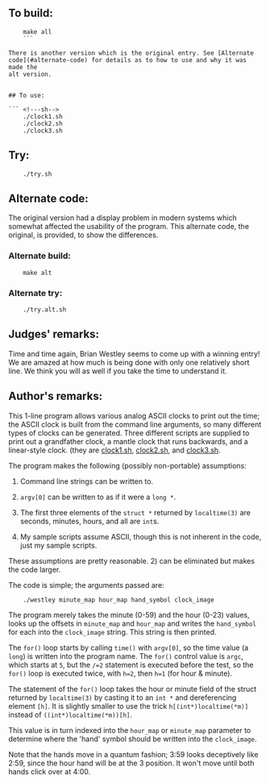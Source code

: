 ## To build:

``` <!---sh-->
    make all
    ```

There is another version which is the original entry. See [Alternate
code](#alternate-code) for details as to how to use and why it was made the
alt version.


## To use:

``` <!---sh-->
    ./clock1.sh
    ./clock2.sh
    ./clock3.sh
```


## Try:

``` <!---sh-->
    ./try.sh
```


## Alternate code:

The original version had a display problem in modern systems which somewhat
affected the usability of the program. This alternate code, the original, is
provided, to show the differences.


### Alternate build:

``` <!---sh-->
    make alt
```


### Alternate try:

``` <!---sh-->
    ./try.alt.sh
```


## Judges' remarks:

Time and time again, Brian Westley seems to come up with a winning entry!
We are amazed at how much is being done with only one relatively
short line.  We think you will as well if you take the time to
understand it.


## Author's remarks:

This 1-line program allows various analog ASCII clocks to print out the time;
the ASCII clock is built from the command line arguments, so many different
types of clocks can be generated.  Three different scripts are supplied to print
out a grandfather clock, a mantle clock that runs backwards, and a linear-style
clock.  (they are [clock1.sh](%%REPO_URL%%/1996/westley/clock1.sh),
[clock2.sh](%%REPO_URL%%/1996/westley/clock2.sh), and
[clock3.sh](%%REPO_URL%%/1996/westley/clock3.sh).

The program makes the following (possibly non-portable) assumptions:

1. Command line strings can be written to.

2. `argv[0]` can be written to as if it were a `long *`.

3. The first three elements of the `struct *` returned by `localtime(3)` are
seconds, minutes, hours, and all are `int`s.

4. My sample scripts assume ASCII, though this is not inherent in the code, just
my sample scripts.

These assumptions are pretty reasonable. 2) can be eliminated but makes the code
larger.


The code is simple; the arguments passed are:

``` <!---sh-->
    ./westley minute_map hour_map hand_symbol clock_image
```

The program merely takes the minute (0-59) and the hour (0-23)
values, looks up the offsets in `minute_map` and `hour_map`
and writes the `hand_symbol` for each into the `clock_image`
string.  This string is then printed.

The `for()` loop starts by calling `time()` with `argv[0]`, so
the time value (a `long`) is written into the program name.
The `for()` control value is `argc`, which starts at `5`, but
the `/=2` statement is executed before the test, so the `for()`
loop is executed twice, with `h=2`, then `h=1` (for hour & minute).

The statement of the `for()` loop takes the hour or minute
field of the struct returned by `localtime(3)` by casting it
to an `int *` and dereferencing element `[h]`.  It is slightly
smaller to use the trick `h[(int*)localtime(*m)]` instead of
`((int*)localtime(*m))[h]`.

This value is in turn indexed into the `hour_map` or `minute_map`
parameter to determine where the 'hand' symbol should be
written into the `clock_image`.

Note that the hands move in a quantum fashion; 3:59 looks
deceptively like 2:59, since the hour hand will be at the 3
position.  It won't move until both hands click over at 4:00.


<!--

    Copyright © 1984-2024 by Landon Curt Noll. All Rights Reserved.

    You are free to share and adapt this file under the terms of this license:

        Creative Commons Attribution-ShareAlike 4.0 International (CC BY-SA 4.0)

    For more information, see:

        https://creativecommons.org/licenses/by-sa/4.0/

-->
